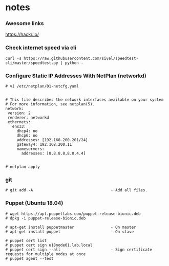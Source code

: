# notes

### Awesome links

https://hackr.io/

### Check internet speed via cli
````
curl -s https://raw.githubusercontent.com/sivel/speedtest-cli/master/speedtest.py | python -
````

### Configure Static IP Addresses With NetPlan (networkd)
````
# vi /etc/netplan/01-netcfg.yaml


# This file describes the network interfaces available on your system
# For more information, see netplan(5).
network:
 version: 2
 renderer: networkd
 ethernets:
   ens33:
     dhcp4: no
     dhcp6: no
     addresses: [192.168.200.201/24]
     gateway4: 192.168.200.11
     nameservers:
       addresses: [8.8.8.8,8.8.4.4]


# netplan apply
````

### git
````
# git add -A                                  - Add all files.
````

### Puppet (Ubuntu 18.04)
````
# wget https://apt.puppetlabs.com/puppet-release-bionic.deb
# dpkg -i puppet-release-bionic.deb

# apt-get install puppetmaster                - On master
# apt-get install puppet                      - On slave
````
````
# puppet cert list
# puppet cert sign u18node01.lab.local
# puppet cert sign --all                      - Sign certificate requests for multiple nodes at once
# puppet agent --test
````
